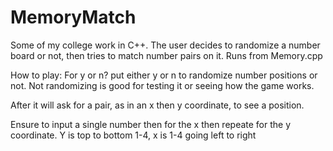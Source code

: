# MemoryMatch
Some of my college work in C++. The user decides to randomize a number board or not, then tries to match number pairs on it. Runs from Memory.cpp

How to play:
For y or n? put either y or n to randomize number positions or not. Not randomizing is good for testing it or seeing how the game works.

After it will ask for a pair, as in an x then y coordinate, to see a position. 

Ensure to input a single number then <enter key> for the x then repeate for the y coordinate. Y is top to bottom 1-4, x is 1-4 going left to right   

